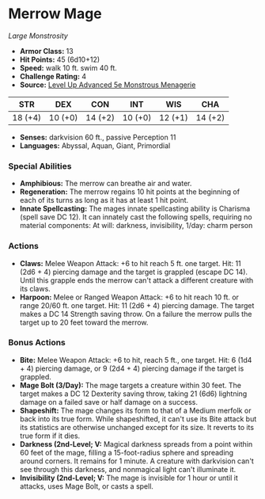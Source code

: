 # Merrow Mage

*Large* *Monstrosity*

- **Armor Class:** 13
- **Hit Points:** 45 (6d10+12)
- **Speed:** walk 10 ft. swim 40 ft.
- **Challenge Rating:** 4
- **Source:** [Level Up Advanced 5e Monstrous Menagerie](https://www.levelup5e.com)

| STR | DEX | CON | INT | WIS | CHA |
| --- | --- | --- | --- | --- | --- |
| 18 (+4) | 10 (+0) | 14 (+2) | 10 (+0) | 12 (+1) | 14 (+2) |

- **Senses:** darkvision 60 ft., passive Perception 11
- **Languages:** Abyssal, Aquan, Giant, Primordial
### Special Abilities
- **Amphibious:** The merrow can breathe air and water.
- **Regeneration:** The merrow regains 10 hit points at the beginning of each of its turns as long as it has at least 1 hit point.
- **Innate Spellcasting:** The mages innate spellcasting ability is Charisma (spell save DC 12). It can innately cast the following spells, requiring no material components: At will: darkness, invisibility, 1/day: charm person
### Actions
- **Claws:** Melee Weapon Attack: +6 to hit  reach 5 ft.  one target. Hit: 11 (2d6 + 4) piercing damage  and the target is grappled (escape DC 14). Until this grapple ends  the merrow can't attack a different creature with its claws.
- **Harpoon:** Melee or Ranged Weapon Attack: +6 to hit  reach 10 ft. or range 20/60 ft.  one target. Hit: 11 (2d6 + 4) piercing damage. The target makes a DC 14 Strength saving throw. On a failure  the merrow pulls the target up to 20 feet toward the merrow.
### Bonus Actions
- **Bite:** Melee Weapon Attack: +6 to hit, reach 5 ft., one target. Hit: 6 (1d4 + 4) piercing damage, or 9 (2d4 + 4) piercing damage if the target is grappled.
- **Mage Bolt (3/Day):** The mage targets a creature within 30 feet. The target makes a DC 12 Dexterity saving throw, taking 21 (6d6) lightning damage on a failed save or half damage on a success.
- **Shapeshift:** The mage changes its form to that of a Medium merfolk or back into its true form. While shapeshifted, it can't use its Bite attack but its statistics are otherwise unchanged except for its size. It reverts to its true form if it dies.
- **Darkness (2nd-Level; V:** Magical darkness spreads from a point within 60 feet of the mage, filling a 15-foot-radius sphere and spreading around corners. It remains for 1 minute. A creature with darkvision can't see through this darkness, and nonmagical light can't illuminate it.
- **Invisibility (2nd-Level; V:** The mage is invisible for 1 hour or until it attacks, uses Mage Bolt, or casts a spell.
